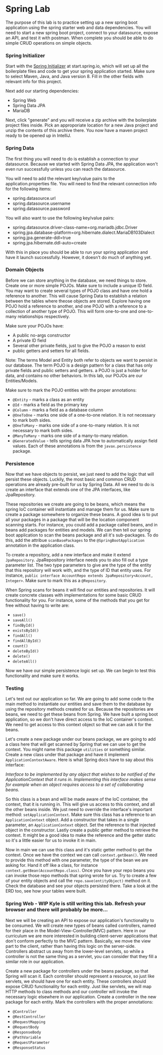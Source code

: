 # Spring Lab
The purpose of this lab is to practice setting up a new spring boot application using the spring starter web and data dependencies. You will need to start a new spring boot project, connect to your datasource, expose an API, and test it with postman. When complete you should be able to do simple CRUD operations on simple objects. 

### Spring Initializer
Start with the [Spring Initializer](https://start.spring.io/) at start.spring.io, which will set up all the boilerplate files and code to get your spring application started. Make sure to select Maven, Java, and Java version 8. Fill in the other fields with relevant info for this project.  
  
Next add our starting dependencies:
 - Spring Web
 - Spring Data JPA
 - MariaDB

Next, click "generate" and you will receive a zip archive with the boilerplate project files inside. Pick an approporiate location for a new Java project and unzip the contents of this archive there. You now have a maven project ready to be opened up in IntelliJ.

### Spring Data
The first thing you will need to do is establish a connection to your datasource. Because we started with Spring Data JPA, the application won't even run successfully unless you can reach the datasource.  
  
You will need to add the relevant key/value pairs to the application.properties file. You will need to find the relevant connection info for the following items:

 - spring.datasource.url
 - spring.datasource.username
 - spring.datasource.password

You will also want to use the following key/value pairs:

 - spring.datasource.driver-class-name=org.mariadb.jdbc.Driver
 - spring.jpa.database-platform=org.hibernate.dialect.MariaDB103Dialect
 - spring.jpa.generate-ddl=true
 - spring.jpa.hibernate.ddl-auto=create

With this in place you should be able to run your spring application and have it launch successfully. However, it doesn't do much of anything yet.

### Domain Objects
Before we can store anything in the database, we need things to store. Create one or more simple POJOs. Make sure to include a unique ID field. You may want to create several types of POJO class and have one hold a reference to another. This will cause Spring Data to establish a relation between the tables where theose objects are stored. Explore having one POJO hold a reference to another, and one POJO with a reference to a collection of another type of POJO. This will form one-to-one and one-to-many relationships respectively.  
  
Make sure your POJOs have:
 - A public no-args constructor
 - A private ID field
 - Several other private fields, just to give the POJO a reason to exist
 - public getters and setters for all fields.

Note: The terms Model and Entity both refer to objects we want to persist in our database. The term POJO is a design pattern for a class that has only private fields and public setters and getters. a POJO is just a holder for data, and contains no other behaviors. In this lab, our POJOs are our Entities/Models. 

Make sure to mark the POJO entities with the proper annotations:
 - `@Entity` - marks a class as an entity
 - `@Id` - marks a field as the primary key
 - `@Column` - marks a field as a database column
 - `@OneToOne` - marks one side of a one-to-one relation. It is not necessary to mark both sides.
 - `@OneToMany` - marks one side of a one-to-many relation. It is not necessary to mark both sides.
 - `@ManyToMany` - marks one side of a many-to-many relation.
 - `@GeneratedValue` - tells spring data JPA how to automatically assign field values.
Each of these annotations is from the `javax.persistence` package.

### Persistence
Now that we have objects to persist, we just need to add the logic that will persist these objects. Luckily, the most basic and common CRUD operations are already pre-built for us by Spring Data. All we need to do is create an interface that extends one of the JPA interfaces, like JpaRepository.  
  
These repositories we create are going to be beans, which means the spring IoC container will instantiate and manage them for us. Make sure to create a package somewhere to organize these beans. A good idea is to put all your packages in a package that will be the location component scanning starts. For instance, you could add a package called beans, and in beans add packages for entities and models. We can then tell our spring boot application to scan the beans package and all it's sub-packages. To do this, add the attribue `scanBasePackages` to the `@SpringBootApplication` annotation in the application class.  
  
To create a repository, add a new interface and make it extend `JpaRepository`. JpaRepository interface needs you to also fill out a type parameter list. The two type parameters to give are the type of the entity that this repository will work with, and the type of ID that entity uses. For instance, `public interface AccountRepo extends JpaRepository<Account, Integer>`.  Make sure to mark this as a `@Repository`.
  
When Spring scans for beans it will find our entities and repositories. It will create concrete classes with implementations for some basic CRUD functionality for you. For instance, some of the methods that you get for free without having to write are:
 - `save()`
 - `saveAll()`
 - `findById()`
 - `existsById()`
 - `findAll()`
 - `findAllById()`
 - `count()`
 - `deleteById()`
 - `delete()`
 - `deleteAll()`

Now we have our simple persistence logic set up. We can begin to test this functionality and make sure it works. 

### Testing
Let's test out our application so far. We are going to add some code to the main method to instantiate our entities and save them to the database by using the repository methods created for us. Because the repositories are beans, we need to get these beans from Spring. We have built a spring boot application, so we don't have direct access to the IoC container's context. We need to get access to this context object so that we can ask it for the beans.  
  
Let's create a new package under our beans package, we are going to add a class here that will get scanned by Spring that we can use to get the context. You might name this package `utilities` or something similar. Create a new class under that package and have it implement `ApplicationContextAware`. Here is what Spring docs have to say about this interface:  
  
*Interface to be implemented by any object that wishes to be notified of the ApplicationContext that it runs in. Implementing this interface makes sense for example when an object requires access to a set of collaborating beans.*  
  
So this class is a bean and will be made aware of the IoC container, the context, that it is running in. This will give us access to this context, and all the other beans inside. We just need to override the interface's important method: `setApplicationContext`. Make sure this class has a reference to an `ApplicationContext` object. Add a constructor that takes in a single parameter, an `ApplicationContext` object. Set the reference to that injected object in the constructor. Lastly create a public getter method to retrieve the context. It might be a good idea to make the reference and the getter static so it's a little easier for us to invoke it in main.  
  
Now in main we can use this class and it's static getter method to get the context. Once we have the context we can call `context.getBean()`. We need to provide this method with one parameter, the type of the bean we are asking for. Hand it off like a class, for instance `context.getBean(AccountRepo.class)`. Once you have your repo beans you can invoke those repo methods that spring wrote for us. Try to create a few of your entity objects and call the `repo.save(entityObject)` method on it. Check the database and see your objects persisted there. Take a look at the ERD too, see how your tables were built.

### Spring Web - WIP Kyle is still writing this lab. Refresh your browser and there will probably be more...
Next we will be creating an API to expose our application's functionality to be consumed. We will create new types of beans called controllers, named for their place in the Model-View-Controller(MVC) pattern. Here in our curriculum we are more interested in building client-server applications that don't conform perfectly to the MVC pattern. Basically, we move the view part to the client, rather than having this logic on the server-side. Controllers abstract us away from the lower-level servlets, so while a controller is not the same thing as a servlet, you can consider that they fill a similar role in our application.  
  
Create a new package for controllers under the beans package, so that Spring will scan it. Each controller should represent a resource, so just like servlets, we should have one for each entity. These controllers should expose CRUD functionality for each entity. Just like servlets, we will map HTTP methods to class methods and our controller will invoke the necessary logic elsewhere in our application. Create a controller in the new package for each entity. Mark the controllers with the proper annotations:

 - `@Controller`
 - `@RestController`
 - `@RequestMapping`
 - `@RequestBody`
 - `@ResponseBody`
 - `@PathVariable`
 - `@RequestParameter`
 - `@ResponseStatus`
